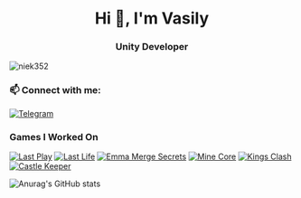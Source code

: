 <h1 align="center">Hi 👋, I'm Vasily</h1>
<h3 align="center">Unity Developer</h3>

<p align="left"> <img src="https://komarev.com/ghpvc/?username=kolba-ser&label=Profile_views&color=201D3C&style=for-the-badge" alt="niek352" /> </p>



<h3 align="left"> 📫 Connect with me:</h3>

[![Telegram](https://img.shields.io/badge/-Telegram-090909?style=for-the-badge&logo=telegram)](https://t.me/weedbxt)

<p align="left">
</p>

<h3 align="left">Games I Worked On</h3>

[![Last Play](https://img.shields.io/badge/Last_Play-201D3C?style=for-the-badge&logo=GooglePlay)](https://play.google.com/store/apps/details?id=com.jioka.lastplay)
[![Last Life](https://img.shields.io/badge/Last_Life-201D3C?style=for-the-badge&logo=GooglePlay)](https://play.google.com/store/apps/details?id=io.jioka.lastlife)
[![Emma Merge Secrets](https://img.shields.io/badge/Emma_Merge_Secrets-0B0A15?style=for-the-badge&logo=AppStore&logoColor=white)](https://apps.apple.com/ru/app/emmas-secret-merge-puzzle/id6444263898)
[![Mine Core](https://img.shields.io/badge/Mine_Core-0B0A15?style=for-the-badge&logo=data:image/svg%2bxml;base64,PHN2ZyB4bWxucz0iaHR0cDovL3d3dy53My5vcmcvMjAwMC9zdmciIHZlcnNpb249IjEiIHdpZHRoPSI2MDAiIGhlaWdodD0iNjAwIj48cGF0aCBkPSJNMTI5IDExMWMtNTUgNC05MyA2Ni05MyA3OEwwIDM5OGMtMiA3MCAzNiA5MiA2OSA5MWgxYzc5IDAgODctNTcgMTMwLTEyOGgyMDFjNDMgNzEgNTAgMTI4IDEyOSAxMjhoMWMzMyAxIDcxLTIxIDY5LTkxbC0zNi0yMDljMC0xMi00MC03OC05OC03OGgtMTBjLTYzIDAtOTIgMzUtOTIgNDJIMjM2YzAtNy0yOS00Mi05Mi00MmgtMTV6IiBmaWxsPSIjZmZmIi8+PC9zdmc+)](https://yandex.ru/games/app/287394#app-id=287394&catalog-session-uid=catalog-10fa118b-6fcb-5a07-9109-0cb8fbbaa291-1718042285986-c62b&pos=%7B%22listType%22%3A%22suggested%22%2C%22tabCategory%22%3A%22developer%22%7D&redir-data=%7B%22http_ref%22%3A%22https%253A%252F%252Fyandex.ru%252Fgames%252Fdeveloper%252F44553%22%2C%22rn%22%3A274198655%7D)
[![Kings Clash](https://img.shields.io/badge/Kings_Clash-0B0A15?style=for-the-badge&logo=data:image/svg%2bxml;base64,PHN2ZyB4bWxucz0iaHR0cDovL3d3dy53My5vcmcvMjAwMC9zdmciIHZlcnNpb249IjEiIHdpZHRoPSI2MDAiIGhlaWdodD0iNjAwIj48cGF0aCBkPSJNMTI5IDExMWMtNTUgNC05MyA2Ni05MyA3OEwwIDM5OGMtMiA3MCAzNiA5MiA2OSA5MWgxYzc5IDAgODctNTcgMTMwLTEyOGgyMDFjNDMgNzEgNTAgMTI4IDEyOSAxMjhoMWMzMyAxIDcxLTIxIDY5LTkxbC0zNi0yMDljMC0xMi00MC03OC05OC03OGgtMTBjLTYzIDAtOTIgMzUtOTIgNDJIMjM2YzAtNy0yOS00Mi05Mi00MmgtMTV6IiBmaWxsPSIjZmZmIi8+PC9zdmc+)](https://yandex.ru/games/app/192529#app-id=192529&catalog-session-uid=catalog-10fa118b-6fcb-5a07-9109-0cb8fbbaa291-1718042285986-c62b&pos=%7B%22listType%22%3A%22suggested%22%2C%22tabCategory%22%3A%22developer%22%7D&redir-data=%7B%22http_ref%22%3A%22https%253A%252F%252Fyandex.ru%252Fgames%252Fdeveloper%252F44553%22%2C%22rn%22%3A875548419%7D)
[![Castle Keeper](https://img.shields.io/badge/Castle_Keeper-0B0A15?style=for-the-badge&logo=data:image/svg%2bxml;base64,PHN2ZyB4bWxucz0iaHR0cDovL3d3dy53My5vcmcvMjAwMC9zdmciIHZlcnNpb249IjEiIHdpZHRoPSI2MDAiIGhlaWdodD0iNjAwIj48cGF0aCBkPSJNMTI5IDExMWMtNTUgNC05MyA2Ni05MyA3OEwwIDM5OGMtMiA3MCAzNiA5MiA2OSA5MWgxYzc5IDAgODctNTcgMTMwLTEyOGgyMDFjNDMgNzEgNTAgMTI4IDEyOSAxMjhoMWMzMyAxIDcxLTIxIDY5LTkxbC0zNi0yMDljMC0xMi00MC03OC05OC03OGgtMTBjLTYzIDAtOTIgMzUtOTIgNDJIMjM2YzAtNy0yOS00Mi05Mi00MmgtMTV6IiBmaWxsPSIjZmZmIi8+PC9zdmc+)](https://yandex.ru/games/app/193463#app-id=193463&catalog-session-uid=catalog-10fa118b-6fcb-5a07-9109-0cb8fbbaa291-1718042190074-73aa&pos=%7B%22listType%22%3A%22suggested%22%2C%22tabCategory%22%3A%22developer%22%7D&redir-data=%7B%22http_ref%22%3A%22https%253A%252F%252Fyandex.ru%252Fgames%252Fdeveloper%252F44553%22%2C%22rn%22%3A176171693%7D)





![Anurag's GitHub stats](https://github-readme-stats-beta-ten-69.vercel.app/api?username=kolba-ser&show_icons=true&theme=transparent)